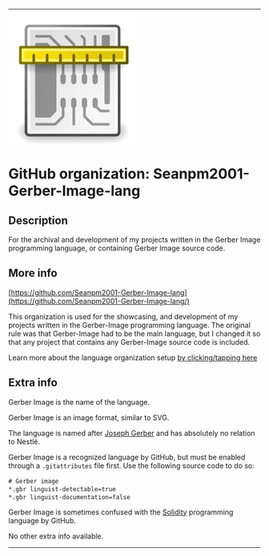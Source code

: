 
***

<!--
<details open><summary><p>Click/tap here to expand/collapse the full resolution (vector) logo for this project</p></summary>

![ failed to load. The file may be missing or corrupt. Check the file path for errors first.](/AdditionalInfo/2/Seanpm2001-Gerber-Image-lang/ML_logo.svg)

</details>

<details><summary><p>Click/tap here to expand/collapse the non-vector (raster) logo for this project</p></summary>
!-->

![GerberImageIcon.jpeg failed to load. The file may be missing or corrupt. Check the file path for errors first.](/AdditionalInfo/2/Seanpm2001-Gerber-Image-lang/GerberImageIcon.jpeg)

<!--
</details>
!-->

# GitHub organization: Seanpm2001-Gerber-Image-lang

## Description

For the archival and development of my projects written in the Gerber Image programming language, or containing Gerber Image source code.

## More info

[https://github.com/Seanpm2001-Gerber-Image-lang](https://github.com/Seanpm2001-Gerber-Image-lang/)

This organization is used for the showcasing, and development of my projects written in the Gerber-Image programming language. The original rule was that Gerber-Image had to be the main language, but I changed it so that any project that contains any Gerber-Image source code is included.

Learn more about the language organization setup [by clicking/tapping here](/AdditionalInfo/LanguageOrgs/README.md)

## Extra info

Gerber Image is the name of the language.

Gerber Image is an image format, similar to SVG.

The language is named after [Joseph Gerber](https://en.wikipedia.org/wiki/Joseph_Gerber) and has absolutely no relation to Nestlé.

Gerber Image is a recognized language by GitHub, but must be enabled through a `.gitattributes` file first. Use the following source code to do so:

```gitattributes
# Gerber image
*.gbr linguist-detectable=true
*.gbr linguist-documentation=false
```

Gerber Image is sometimes confused with the [Solidity](/AdditionalInfo/2/Seanpm2001-Solidity-lang/) programming language by GitHub.

<!--The logo currently in use is in GIF format, but is not animated. !-->

<!--I don't know what Gerber-Image stands for, in the sense of programming languages. !-->

No other extra info available.

***
